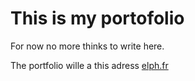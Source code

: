 # This is my portofolio

For now no more thinks to write here. 

The portfolio wille a this adress [elph.fr](http://elph.fr/)